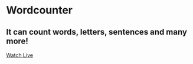 # Wordcounter

It can count words, letters, sentences and many more! 
---
[Watch Live](https://sabasako.github.io/wordcounter/)
